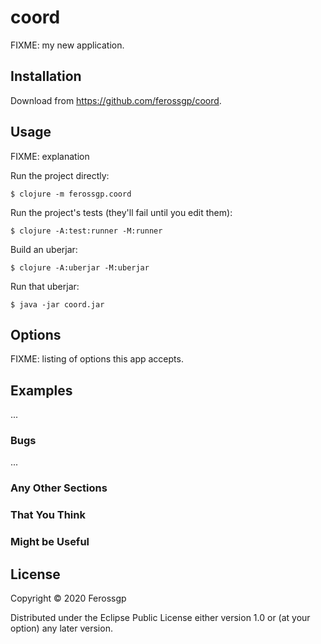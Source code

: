 # coord

FIXME: my new application.

## Installation

Download from https://github.com/ferossgp/coord.

## Usage

FIXME: explanation

Run the project directly:

    $ clojure -m ferossgp.coord

Run the project's tests (they'll fail until you edit them):

    $ clojure -A:test:runner -M:runner

Build an uberjar:

    $ clojure -A:uberjar -M:uberjar

Run that uberjar:

    $ java -jar coord.jar

## Options

FIXME: listing of options this app accepts.

## Examples

...

### Bugs

...

### Any Other Sections
### That You Think
### Might be Useful

## License

Copyright © 2020 Ferossgp

Distributed under the Eclipse Public License either version 1.0 or (at
your option) any later version.
